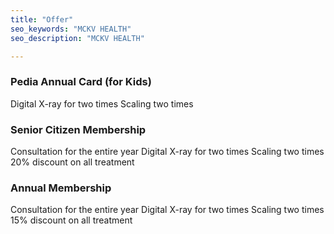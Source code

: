 ```yaml
---
title: "Offer"
seo_keywords: "MCKV HEALTH"
seo_description: "MCKV HEALTH"

---
```


### Pedia Annual Card (for Kids)
Digital X-ray for two times Scaling two times

### Senior Citizen Membership
Consultation for the entire year Digital X-ray for two times Scaling two times 20% discount on all treatment
### Annual Membership
Consultation for the entire year Digital X-ray for two times Scaling two times 15% discount on all treatment


